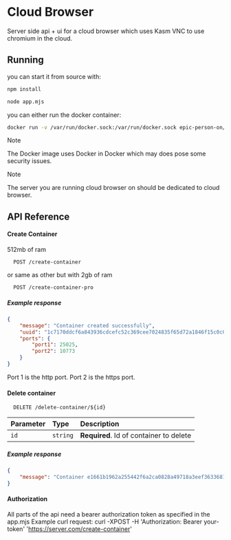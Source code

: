 

# Cloud Browser 

Server side api + ui for a cloud browser which uses Kasm VNC to use chromium in the cloud.

## Running

you can start it from source with:
```bash
npm install

node app.mjs
```

you can either run the docker container:
```bash
docker run -v /var/run/docker.sock:/var/run/docker.sock epic-person-on/cloud-browser:latest 
```
> [!NOTE]  
> The Docker image uses Docker in Docker which may does pose some security issues.

> [!NOTE]
> The server you are running cloud browser on should be dedicated to cloud browser.

## API Reference

#### Create Container

512mb of ram
```http
  POST /create-container
```
or
same as other but with 2gb of ram
```http
  POST /create-container-pro
```
##### Example response

```json
{
    "message": "Container created successfully",
    "uuid": "1c7170ddcf6a843936cdcefc52c369cee7024835f65d72a1846f15c0c0bf852a",
    "ports": {
        "port1": 25025,
        "port2": 10773
    }
}
```

Port 1 is the http port. 
Port 2 is the https port.


#### Delete container

```http
  DELETE /delete-container/${id}
```

| Parameter | Type     | Description                       |
| :-------- | :------- | :-------------------------------- |
| `id`      | `string` | **Required**. Id of container to delete |

##### Example response

```json
{
    "message": "Container e1661b1962a255442f6a2ca0828a49718a3eef363368122cdb5bbdf35d0ac75a deleted successfully"
}
```

#### Authorization

All parts of the api need a bearer authorization token as specified in the app.mjs
Example curl request:
curl -XPOST -H 'Authorization: Bearer your-token' 'https://server.com/create-container'
